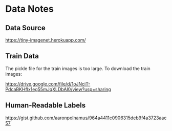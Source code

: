 # Data Notes

## Data Source

https://tiny-imagenet.herokuapp.com/

## Train Data

The pickle file for the train images is too large. To download the train images:

https://drive.google.com/file/d/1oJNciT-PdcaBKHflx1eg55mJqXLDbAI0/view?usp=sharing

## Human-Readable Labels

https://gist.github.com/aaronpolhamus/964a4411c0906315deb9f4a3723aac57
